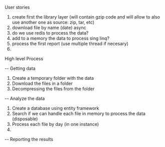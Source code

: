 ﻿User stories

1. create first the library layer (will contain gzip code and will allow to also use another one as source: zip, tar, etc)
2. download file by name (date) async
3. do we use redis to process the data?
4. add to a memory the data to process sing linq?
3. process the first report (use multiple thread if necesary)
4. 



High level Process

-- Getting data
1. Create a temporary folder with the data
2. Download the files in a folder
3. Decompressing the files from the folder

-- Analyze the data
1. Create a database using entity framework
2. Search if we can handle each file in memory to process the data (disposable) 
3. Process each file by day (in one instance)
4. 

-- Reporting the results